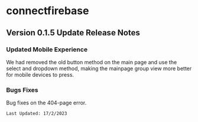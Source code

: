 # connectfirebase

## Version 0.1.5 Update Release Notes
### Updated Mobile Experience
We had removed the old button method on the main page and use the select and dropdown method, making the mainpage group view more better for mobile devices to press. 

### Bugs Fixes
Bug fixes on the 404-page error. 

```
Last Updated: 17/2/2023
```
